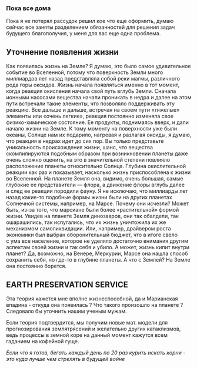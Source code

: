 ### Пока все дома

Пока я не потерял рассудок решил кое что еще оформить, думаю сейчас все заняты разделением обязанностей для решения задач будущего благополучия, у меня для вас еще одна проблема.

## Уточнение появления жизни

Как появилась жизнь на Земле? Я думаю, это было самое удивительное событие во Вселенной, потому что поверхность Земли много миллиардов лет назад представляла собой реки магмы, различного рода горы оксидов. Жизнь начала появляться именно в тот момент, когда реакция окисления начала свой путь вглубь Земли. Сначала ионными насосами вещества начали проникать в недра и далее на этом пути встречали такие элементы, что позволяло поддерживать эту реакцию. Все дальше и дальше, встречая на своем пути «тяжелые» элементы или «очень легкие», реакция постоянно изменяла свое физико-химическое состояние. Ее продукты, поднимаясь вверх, и дали начало жизни на Земле. К тому моменту на поверхности уже были океаны, Солнце нам их подарило, нагревая и разлагая оксиды, я думаю, что реакция в недрах идет до сих пор. Вы только представьте уникальность происхождения жизни, шанс, что вещества скомпилируются подобным образом при возникновении планеты даже очень сложно оценить, на это в значительной степени повлияло расположение планеты относительно Солнца. Глубина окислительной реакции как раз и показывает, насколько жизнь приспособлена к жизни во Вселенной. На планете Земля она, видимо, очень большая, самые глубокие ее представители — флора, а движение флоры вглубь далее и след ее реакции породили фауну. Я не исключаю, что миллиарды лет назад какие-то подобные формы жизни были на других планетах Солнечной системы, например, на Марсе. Почему они исчезли? Может быть, из-за того, что марсиане были более «растительной» формой жизни. Увидев на планете Земля динозавров, они так обалдели, так ошарашились, так испугались, что их жизнь уничтожила их же механизмом самоликвидации. Или, например, драйвером роста экономики был выбран оборонительный бюджет, что в итоге свело с ума все население, которое не уделяло достаточно внимания другим аспектам своей жизни и так себя и убило. А может, жизнь кипит внутри планет? Да, возможно, на Венере, Меркурии, Марсе она нашла способ сохранить себя, но где-то в глубине планеты. А что с Землей? На Земле она постоянно борется.

## EARTH PRESERVATION SERVICE

Эта теория кажется мне вполне жизнеспособной, да и Марианская впадина - откуда она появилась ? Что такого произошло на планете ? Следовало бы уточнить нашим ученым мужам.

Если теория подтвердится, мы получим новые мат. модели для прогнозирования землятрясений и желательно других катаклизмов, ведь процессы в земной коре на данный момент кажутся всем гаданием на кофейной гуще.

*Если что я готов, бегать каждый день по 20 раз курить искать корни - это куда лучше чем стрелять в будущей войне*
